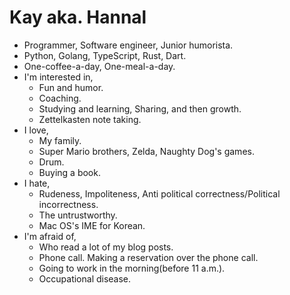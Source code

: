 Kay aka. Hannal
===============

- Programmer, Software engineer, Junior humorista.
- Python, Golang, TypeScript, Rust, Dart.
- One-coffee-a-day, One-meal-a-day.
- I'm interested in,
  - Fun and humor.
  - Coaching.
  - Studying and learning, Sharing, and then growth.
  - Zettelkasten note taking.
- I love,
  - My family.
  - Super Mario brothers, Zelda, Naughty Dog's games.
  - Drum.
  - Buying a book.
- I hate,
  - Rudeness, Impoliteness, Anti political correctness/Political incorrectness.
  - The untrustworthy.
  - Mac OS's IME for Korean.
- I'm afraid of,
  - Who read a lot of my blog posts.
  - Phone call. Making a reservation over the phone call.
  - Going to work in the morning(before 11 a.m.).
  - Occupational disease.
